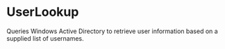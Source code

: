 # UserLookup
Queries Windows Active Directory to retrieve user information based on a supplied list of usernames.
